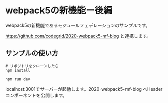 # webpack5の新機能ー後編

webpack5の新機能であるモジュールフェデレーションのサンプルです。

https://github.com/codegrid/2020-webpack5-mf-blog と連携します。

## サンプルの使い方

```
# リポジトリをクローンしたら
npm install

npm run dev
```

localhost:3001でサーバーが起動します。2020-webpack5-mf-blog へHeaderコンポーネントを公開します。
